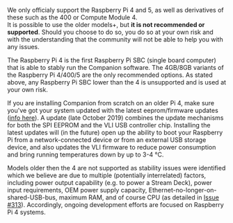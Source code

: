 We only officialy support the Raspberry Pi 4 and 5, as well as derivatives of these such as the 400 or Compute Module 4.  
It is possible to use the older models+, but **it is not recommended or supported**. Should you choose to do so, you do so at your own risk and with the understanding that the community will not be able to help you with any issues.

The Raspberry Pi 4 is the first Raspberry Pi SBC (single board computer) that is able to stably run the Companion software. The 4GB/8GB variants of the Raspberry Pi 4/400/5 are the only recommended options. As stated above, any Raspberry Pi SBC lower than the 4 is unsupported and is used at your own risk.

If you are installing Companion from scratch on an older Pi 4, make sure you've got your system updated with the latest eeprom/firmware updates ([info here](https://www.raspberrypi.org/forums/viewtopic.php?t=255001)). A update (late October 2019) combines the update mechanisms for both the SPI EEPROM and the VLI USB controller chip. Installing the latest updates will (in the future) open up the ability to boot your Raspberry Pi from a network-connected device or from an external USB storage device, and also updates the VLI firmware to reduce power consumption and bring running temperatures down by up to 3-4 °C.


Models older then the 4 are not supported as stability issues were identified which we believe are due to multiple (potentially interrelated) factors, including power output capability (e.g. to power a Stream Deck), power input requirements, OEM power supply capacity, Ethernet-no-longer-on-shared-USB-bus, maximum RAM, and of course CPU (as detailed in [Issue #313](https://github.com/bitfocus/companion/issues/313)).  Accordingly, ongoing development efforts are focused on Raspberry Pi 4 systems.

